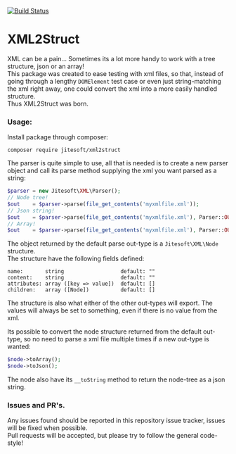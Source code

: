 [![Build Status](https://travis-ci.org/jitesoft/php-xml2array.svg?branch=master)](https://travis-ci.org/jitesoft/php-xml2array)

# XML2Struct
XML can be a pain... Sometimes its a lot more handy to work with a tree structure, json or an array!  
This package was created to ease testing with xml files, so that, instead of going through
a lengthy `DOMElement` test case or even just string-matching the xml right away, one could convert the xml
into a more easily handled structure.  
Thus XML2Struct was born.

### Usage:
Install package through composer:
```
composer require jitesoft/xml2struct
```

The parser is quite simple to use, all that is needed is to create a new parser object and
call its parse method supplying the xml you want parsed as a string:
```php
$parser = new Jitesoft\XML\Parser();
// Node tree!
$out    = $parser->parse(file_get_contents('myxmlfile.xml'));
// Json string!
$out    = $parser->parse(file_get_contents('myxmlfile.xml'), Parser::OUT_TYPE_JSON);
// Array!
$out    = $parser->parse(file_get_contents('myxmlfile.xml'), Parser::OUT_TYPE_ARRAY);
```

The object returned by the default parse out-type is a `Jitesoft\XML\Node` structure.  
The structure have the following fields defined:
```
name:       string                  default: ""
content:    string                  default: ""
attributes: array ([key => value])  default: []
children:   array ([Node])          default: []
```
The structure is also what either of the other out-types will export.
The values will always be set to something, even if there is no value from the xml.  

Its possible to convert the node structure returned from the default out-type, so no need to parse a xml file multiple times
if a new out-type is wanted:

```php
$node->toArray();
$node->toJson();
```

The node also have its `__toString` method to return the node-tree as a json string. 

### Issues and PR's.
Any issues found should be reported in this repository issue tracker, issues will be fixed when possible.  
Pull requests will be accepted, but please try to follow the general code-style! 
